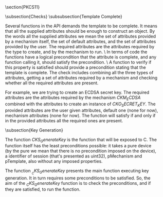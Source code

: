 \section{PKCS11}

\subsection{Checks}
\subsubsection{Template Complete}

Several functions in the API demands the template to be complete. It means that all the supplied attributes should be enough to construct an object. By the words all the supplied attributes we mean the set of attributes provided by a mechanism itself, the set of default attributes, and the set of attributes provided by the user. The required attributes are the attributes required by the type to create, and by the mechanism to run.
\\
In terms of code the functions have a logical precondition that the attribute is complete, and any function calling it, should satisfy the precondition. \\
A function to verify if this property is satisfied should provide a precondition stating that the template is complete. The check includes combining all the three types of attributes, getting a set of attributes required by a mechanism and checking whether all the required attributes are present.

For example, we are trying to create an ECDSA secret key. The required attributes are the attributes required by the mechanism $CKM_ECDSA$ combined with the attributes to create an instance of $CKO_SECRET_KEY$. The provided attributes are the user given attributes, default one (none for now), mechanism attributes (none for now). The function will satisfy if and only if in the provided attributes all the required ones are present.

\subsection{Key Generation}

The function $CKS_GenerateKey$ is the function that will be exposed to C. The function itself has the least preconditions possible: it takes a pure device (by the pure we mean that there is no precondition imposed on the device), a identifier of session (that's presented as uint32), pMechanism and pTemplate, also without any imposed properties. 

The function $__CKS_GenerateKey$ presents the main function executing key generation. It in turn requires some preconditions to be satisfied. So, the aim of the $_CKS_GenerateKey$ function is to check the preconditions, and if they are satisfied, to run the function. 